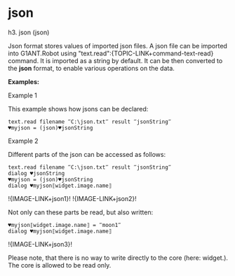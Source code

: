 # json

h3. json (json)

Json format stores values of imported json files.
A json file can be imported into G1ANT.Robot using "text.read":{TOPIC-LINK+command-text-read} command. It is imported as a string by default. It can be then converted to the **json** format, to enable various operations on the data.

**Examples:**

Example 1

This example shows how jsons can be declared:

```G1ANT
text.read filename ‴C:\json.txt‴ result ‴jsonString‴
♥myjson = (json)♥jsonString

```

Example 2

Different parts of the json can be accessed as follows:

```G1ANT
text.read filename ‴C:\json.txt‴ result ‴jsonString‴
dialog ♥jsonString
♥myjson = (json)♥jsonString
dialog ♥myjson⟦widget.image.name⟧

```

!{IMAGE-LINK+json1}!   !{IMAGE-LINK+json2}! 

Not only can these parts be read, but also written:

```G1ANT
♥myjson⟦widget.image.name⟧ = ‴moon1‴
dialog ♥myjson⟦widget.image.name⟧ 

```

!{IMAGE-LINK+json3}! 

Please note, that there is no way to write directly to the core (here: widget.). The core is allowed to be read only.
